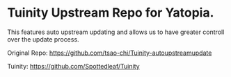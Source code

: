 # Tuinity Upstream Repo for Yatopia. 
This features auto upstream updating and allows us to have greater controll over the update process.

Original Repo: https://github.com/tsao-chi/Tuinity-autoupstreamupdate

Tuinity: https://github.com/Spottedleaf/Tuinity

 
